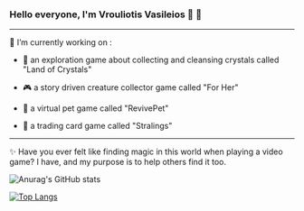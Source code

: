 ### Hello everyone, I'm Vrouliotis Vasileios :dragon: :robot:

<hr>

🔭 I’m currently working on : 

- :gem: an exploration game about collecting and cleansing crystals called "Land of Crystals"

- :video_game: a story driven creature collector game called "For Her" 

- :hamster: a virtual pet game called "RevivePet"

- :flower_playing_cards: a trading card game called "Stralings"
 
<hr>

:sparkles: Have you ever felt like finding magic in this world when playing a video game? I have, and my purpose is to help others find it too.


![Anurag's GitHub stats](https://github-readme-stats.vercel.app/api?username=vvroul&show_icons=true&theme=gruvbox&count_private=true)

[![Top Langs](https://github-readme-stats.vercel.app/api/top-langs/?username=vvroul&layout=compact&theme=gruvbox)](https://github.com/anuraghazra/github-readme-stats)
